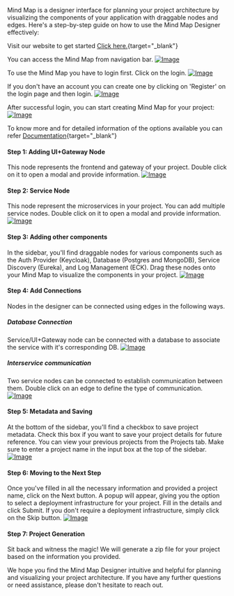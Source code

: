 Mind Map is a designer interface for planning your project architecture by visualizing the components of your application with draggable nodes and edges. Here's a step-by-step guide on how to use the Mind Map Designer effectively:

Visit our website to get started [Click here.](http://wda-ui.s3-website.ap-south-1.amazonaws.com/){target="_blank"}

You can access the Mind Map from navigation bar.
<a href="/Images/Navigatetomindmap.png" target="_blank"><img src="/Images/Navigatetomindmap.png" alt="Image"></a>

To use the Mind Map you have to login first. Click on the login.
<a href="/Images/Loginpage.png" target="_blank"><img src="/Images/Loginpage.png" alt="Image"></a>

If you don't have an account you can create one by clicking on 'Register' on the login page and then login.
<a href="/Images/Signup.png" target="_blank"><img src="/Images/Signup.png" alt="Image"></a>

After successful login, you can start creating Mind Map for your project:
<a href="/Images/Mindmappage.png" target="_blank"><img src="/Images/Mindmappage.png" alt="Image"></a>

To know more and for detailed information of the options available you can refer [Documentation](/Documentation/MindMap/mindMap/){target="_blank"}

#### Step 1: Adding UI+Gateway Node
This node represents the frontend and gateway of your project. Double click on it to open a modal and provide information.
<a href="/Images/UIgatewaynode.png" target="_blank"><img src="/Images/UIgatewaynode.png" alt="Image"></a>

#### Step 2: Service Node
This node represent the microservices in your project. You can add multiple service nodes. Double click on it to open a modal and provide information.
<a href="/Images/Servicenode.png" target="_blank"><img src="/Images/Servicenode.png" alt="Image"></a>

#### Step 3: Adding other components
In the sidebar, you'll find draggable nodes for various components such as the Auth Provider (Keycloak), Database (Postgres and MongoDB), Service Discovery (Eureka), and Log Management (ECK). Drag these nodes onto your Mind Map to visualize the components in your project.
<a href="/Images/Othercomponents.png" target="_blank"><img src="/Images/Othercomponents.png" alt="Image"></a>


#### Step 4: Add Connections
Nodes in the designer can be connected using edges in the following ways.
##### Database Connection
Service/UI+Gateway node can be connected with a database to associate the service with it's corresponding DB.
<a href="/Images/Edges.png" target="_blank"><img src="/Images/Edges.png" alt="Image"></a>

##### Interservice communication
Two service nodes can be connected to establish communication between them. Double click on an edge to define the type of communication.
<a href="/Images/Addingcommunication.png" target="_blank"><img src="/Images/Addingcommunication.png" alt="Image"></a>

#### Step 5: Metadata and Saving
At the bottom of the sidebar, you'll find a checkbox to save project metadata. Check this box if you want to save your project details for future reference. You can view your previous projects from the Projects tab. Make sure to enter a project name in the input box at the top of the sidebar.
<a href="/Images/Nextbutton.png" target="_blank"><img src="/Images/Nextbutton.png" alt="Image"></a>

#### Step 6: Moving to the Next Step
Once you've filled in all the necessary information and provided a project name, click on the Next button. A popup will appear, giving you the option to select a deployment infrastructure for your project. Fill in the details and click Submit. If you don't require a deployment infrastructure, simply click on the Skip button.
<a href="/Images/Deployinfra.png" target="_blank"><img src="/Images/Deployinfra.png" alt="Image"></a>

#### Step 7: Project Generation
Sit back and witness the magic! We will generate a zip file for your project based on the information you provided.

We hope you find the Mind Map Designer intuitive and helpful for planning and visualizing your project architecture. If you have any further questions or need assistance, please don't hesitate to reach out. 